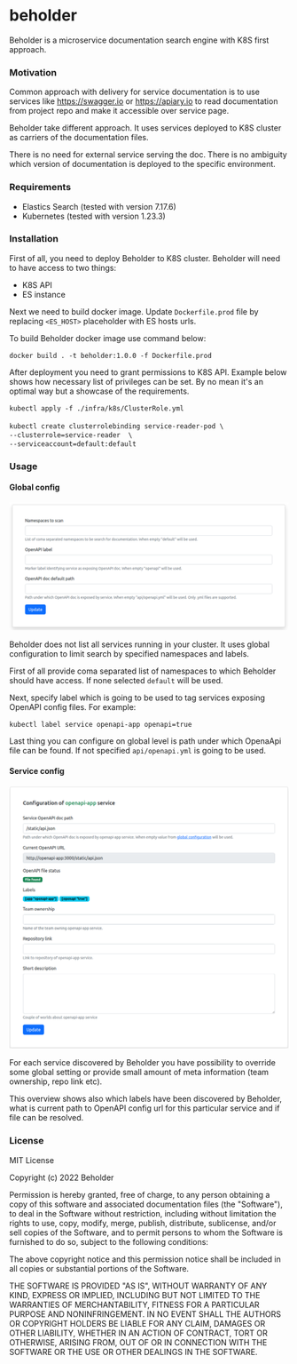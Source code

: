 # beholder
Beholder is a microservice documentation search engine with K8S first approach.

### Motivation
Common approach with delivery for service documentation is to use services like https://swagger.io or https://apiary.io to read documentation from project repo and make it accessible over service page.

Beholder take different approach. It uses services deployed to K8S cluster as carriers of the documentation files.

There is no need for external service serving the doc. There is no ambiguity which version of documentation is deployed to the specific environment.

### Requirements

* Elastics Search (tested with version 7.17.6)
* Kubernetes (tested with version 1.23.3)

### Installation

First of all, you need to deploy Beholder to K8S cluster. Beholder will need to have access to two things:

* K8S API 
* ES instance 

Next we need to build docker image. Update `Dockerfile.prod` file by replacing `<ES_HOST>` placeholder with ES hosts urls.  

To build Beholder docker image use command below:

```shell
docker build . -t beholder:1.0.0 -f Dockerfile.prod
```

After deployment you need to grant permissions to K8S API. Example below shows how necessary list of privileges can be set. 
By no mean it's an optimal way but a showcase of the requirements.     

```shell
kubectl apply -f ./infra/k8s/ClusterRole.yml

kubectl create clusterrolebinding service-reader-pod \
--clusterrole=service-reader  \
--serviceaccount=default:default
```

### Usage

#### Global config
![global config](./docs/global_config.png)

Beholder does not list all services running in your cluster. It uses global configuration to limit search by specified namespaces and labels.

First of all provide coma separated list of namespaces to which Beholder should have access. If none selected `default` will be used.

Next, specify label which is going to be used to tag services exposing OpenAPI config files. For example:

```shell
kubectl label service openapi-app openapi=true
```

Last thing you can configure on global level is path under which OpenaApi file can be found. 
If not specified `api/openapi.yml` is going to be used.

#### Service config
![global config](./docs/service_config.png)

For each service discovered by Beholder you have possibility to override some global setting or provide small amount of meta information (team ownership, repo link etc).

This overview shows also which labels have been discovered by Beholder, what is current path to OpenAPI config url for this particular service 
and if file can be resolved.


### License

MIT License

Copyright (c) 2022 Beholder

Permission is hereby granted, free of charge, to any person obtaining a copy
of this software and associated documentation files (the "Software"), to deal
in the Software without restriction, including without limitation the rights
to use, copy, modify, merge, publish, distribute, sublicense, and/or sell
copies of the Software, and to permit persons to whom the Software is
furnished to do so, subject to the following conditions:

The above copyright notice and this permission notice shall be included in all
copies or substantial portions of the Software.

THE SOFTWARE IS PROVIDED "AS IS", WITHOUT WARRANTY OF ANY KIND, EXPRESS OR
IMPLIED, INCLUDING BUT NOT LIMITED TO THE WARRANTIES OF MERCHANTABILITY,
FITNESS FOR A PARTICULAR PURPOSE AND NONINFRINGEMENT. IN NO EVENT SHALL THE
AUTHORS OR COPYRIGHT HOLDERS BE LIABLE FOR ANY CLAIM, DAMAGES OR OTHER
LIABILITY, WHETHER IN AN ACTION OF CONTRACT, TORT OR OTHERWISE, ARISING FROM,
OUT OF OR IN CONNECTION WITH THE SOFTWARE OR THE USE OR OTHER DEALINGS IN THE
SOFTWARE.